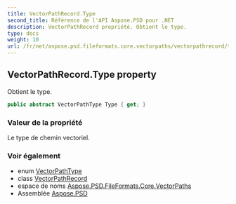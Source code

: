 ```yaml
---
title: VectorPathRecord.Type
second_title: Référence de l'API Aspose.PSD pour .NET
description: VectorPathRecord propriété. Obtient le type.
type: docs
weight: 10
url: /fr/net/aspose.psd.fileformats.core.vectorpaths/vectorpathrecord/type/
---
```

## VectorPathRecord.Type property

Obtient le type.

```csharp
public abstract VectorPathType Type { get; }
```

### Valeur de la propriété

Le type de chemin vectoriel.

### Voir également

* enum [VectorPathType](../../vectorpathtype/)
* class [VectorPathRecord](../)
* espace de noms [Aspose.PSD.FileFormats.Core.VectorPaths](../../vectorpathrecord/)
* Assemblée [Aspose.PSD](../../../)


